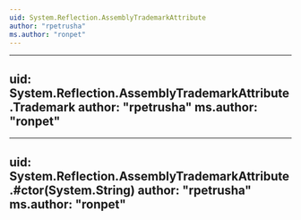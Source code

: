 ```yaml
---
uid: System.Reflection.AssemblyTrademarkAttribute
author: "rpetrusha"
ms.author: "ronpet"
---
```


---
uid: System.Reflection.AssemblyTrademarkAttribute.Trademark
author: "rpetrusha"
ms.author: "ronpet"
---

---
uid: System.Reflection.AssemblyTrademarkAttribute.#ctor(System.String)
author: "rpetrusha"
ms.author: "ronpet"
---
